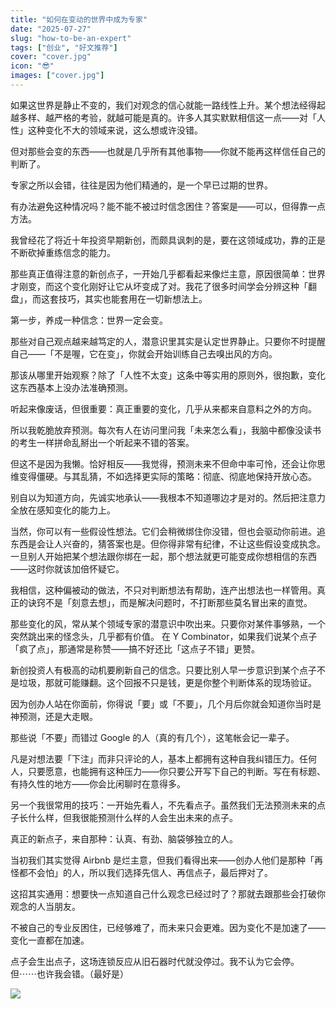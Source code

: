 ```yaml
---
title: "如何在变动的世界中成为专家"
date: "2025-07-27"
slug: "how-to-be-an-expert"
tags: ["创业", "好文推荐"]
cover: "cover.jpg"
icon: "😎"
images: ["cover.jpg"]
---
```

如果这世界是静止不变的，我们对观念的信心就能一路线性上升。某个想法经得起越多样、越严格的考验，就越可能是真的。许多人其实默默相信这一点——对「人性」这种变化不大的领域来说，这么想或许没错。



但对那些会变的东西——也就是几乎所有其他事物——你就不能再这样信任自己的判断了。



专家之所以会错，往往是因为他们精通的，是一个早已过期的世界。



有办法避免这种情况吗？能不能不被过时信念困住？答案是——可以，但得靠一点方法。



我曾经花了将近十年投资早期新创，而颇具讽刺的是，要在这领域成功，靠的正是不断砍掉重练信念的能力。



那些真正值得注意的新创点子，一开始几乎都看起来像烂主意，原因很简单：世界才刚变，而这个变化刚好让它从坏变成了对。我花了很多时间学会分辨这种「翻盘」，而这套技巧，其实也能套用在一切新想法上。



第一步，养成一种信念：世界一定会变。



那些对自己观点越来越笃定的人，潜意识里其实是认定世界静止。只要你不时提醒自己——「不是喔，它在变」，你就会开始训练自己去嗅出风的方向。



那该从哪里开始观察？除了「人性不太变」这条中等实用的原则外，很抱歉，变化这东西基本上没办法准确预测。



听起来像废话，但很重要：真正重要的变化，几乎从来都来自意料之外的方向。



所以我乾脆放弃预测。每次有人在访问里问我「未来怎么看」，我脑中都像没读书的考生一样拼命乱掰出一个听起来不错的答案。



但这不是因为我懒。恰好相反——我觉得，预测未来不但命中率可怜，还会让你思维变得僵硬。与其乱猜，不如选择更实际的策略：彻底、彻底地保持开放心态。



别自以为知道方向，先诚实地承认——我根本不知道哪边才是对的。然后把注意力全放在感知变化的能力上。



当然，你可以有一些假设性想法。它们会稍微绑住你没错，但也会驱动你前进。追东西是会让人兴奋的，猜答案也是。但你得非常有纪律，不让这些假设变成执念。
一旦别人开始把某个想法跟你绑在一起，那个想法就更可能变成你想相信的东西——这时你就该加倍怀疑它。



我相信，这种偏被动的做法，不只对判断想法有帮助，连产出想法也一样管用。真正的诀窍不是「刻意去想」，而是解决问题时，不打断那些莫名冒出来的直觉。



那些变化的风，常从某个领域专家的潜意识中吹出来。只要你对某件事够熟，一个突然跳出来的怪念头，几乎都有价值。
在 Y Combinator，如果我们说某个点子「疯了点」，那通常是称赞——搞不好还比「这点子不错」更赞。



新创投资人有极高的动机要刷新自己的信念。只要比别人早一步意识到某个点子不是垃圾，那就可能赚翻。这个回报不只是钱，更是你整个判断体系的现场验证。



因为创办人站在你面前，你得说「要」或「不要」，几个月后你就会知道你当时是神预测，还是大走眼。



那些说「不要」而错过 Google 的人（真的有几个），这笔帐会记一辈子。



凡是对想法要「下注」而非只评论的人，基本上都拥有这种自我纠错压力。任何人，只要愿意，也能拥有这种压力——你只要公开写下自己的判断。写在有标题、有持久性的地方——你会比闲聊时在意得多。



另一个我很常用的技巧：一开始先看人，不先看点子。虽然我们无法预测未来的点子长什么样，但我很能预测什么样的人会生出未来的点子。



真正的新点子，来自那种：认真、有劲、脑袋够独立的人。



当初我们其实觉得 Airbnb 是烂主意，但我们看得出来——创办人他们是那种「再怪都不会怕」的人，所以我们选择先信人、再信点子，最后押对了。



这招其实通用：想要快一点知道自己什么观念已经过时了？那就去跟那些会打破你观念的人当朋友。



不被自己的专业反困住，已经够难了，而未来只会更难。因为变化不是加速了——变化一直都在加速。



点子会生出点子，这场连锁反应从旧石器时代就没停过。我不认为它会停。
但⋯⋯也许我会错。（最好是）




![](https://prod-files-secure.s3.us-west-2.amazonaws.com/112d0858-5090-4d34-a606-b75eb8d65fd2/46476355-9cf3-4e99-9b7a-3531bc426380/1000202064.png?X-Amz-Algorithm=AWS4-HMAC-SHA256&X-Amz-Content-Sha256=UNSIGNED-PAYLOAD&X-Amz-Credential=ASIAZI2LB4663APJSXDZ%2F20250927%2Fus-west-2%2Fs3%2Faws4_request&X-Amz-Date=20250927T134254Z&X-Amz-Expires=3600&X-Amz-Security-Token=IQoJb3JpZ2luX2VjEBoaCXVzLXdlc3QtMiJGMEQCIDm%2BJnET6s07OsKxXwqcuR4wWxtVek67TlexWV%2FhICAHAiBQZITh1lshNp3wuVdZJ5yUd0M8LLEImpT3Yy436%2B66aCqIBAij%2F%2F%2F%2F%2F%2F%2F%2F%2F%2F8BEAAaDDYzNzQyMzE4MzgwNSIMd6Q3U4yTCU7yj9wmKtwD%2FgCKBVbu7TWJyVpE4qvRi42U4WFjN6ScnD1CS9lgS1SytONo18sZJD1Q%2B77Yjk%2F0EucgvzkLTClqda33PJ%2FAdq4voZO9iM52zAH76GOil73xypjZ%2BVFVCNBtQJ2HeN3oDMYBPFfpFIEofKrKhUsaPL3bI%2FUUPI4lsG0WZ9R%2BY4anaRewJptGN1VEl3PhBvfKOe%2BNTsXuSMPv1j1swy90IgshvvZKbtYsPOONrGDOyYtPXJyOZ8Le9897v3%2FpekbRae4mDxOWqMQB08BLZHlsO4V5MBA11JeBoJMdWIoY6UVXfI1OS9spE8ERrNyiUybxtdV11VPbV6X2TLPRxFYqelJGdFwsjtK%2BI6eiomfeSro6I918eWBK2Q0I%2Fuc4vaqP%2B8bJbJZ4r1bLcFAw3zq1DP5GJ7OeTIBN7FX8Uac4gApVZ3%2BzyU2Sh0OY4q0eE3TaZLyXQnv1CWouVIuz%2FDGz2Y%2FuNsP3E9s1KZWjwwPqcQnBwdgPPz2ovhaY6G6RTRekNHcLNYLVkp321%2BuRlGtBpLewlUUYUukUKWkuDIG558ZVRIEqI%2Fh1r9cvbThiVoFPId7QNhdAuNPReoZwF%2BcFjonf4KxTdnPTmve1dV4SMrLsLNuDlsD%2FAkBZY9kwmuPexgY6pgGXYZBGL43X%2FUtL%2FNqlVd49KsUIgxBJLUMfBIOqQOvrpOpS0OEZerZO793I8lAmJKf9UXlgWjtQXFw0L89zLb5utjj89kaJiYZL71YPPjTxkc7fDS8fG6W5i4jzcBYE4%2FAdu%2B20RG1sYJHGhPZGvkQY%2FAhxyLUBUjTO%2BFLFTCFLYRYfH94MTCOPCYNyY4bXUPP6OzUhYbdYk7hxAKSkBW3YAma1Jljq&X-Amz-Signature=96ea5eee1b304257ed6f3f280383a9b0b4e64d8890e58ccd8d03f9c2d7e6b748&X-Amz-SignedHeaders=host&x-amz-checksum-mode=ENABLED&x-id=GetObject)

